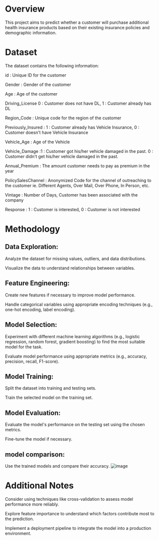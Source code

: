 # Overview

This project aims to predict whether a customer will purchase additional health insurance products based on their existing insurance policies and demographic information.

# Dataset
The dataset contains the following information:

id : Unique ID for the customer

Gender : Gender of the customer

Age : Age of the customer

Driving_License 0 : Customer does not have DL, 1 : Customer already has DL

Region_Code : Unique code for the region of the customer

Previously_Insured : 1 : Customer already has Vehicle Insurance, 0 : Customer doesn't have Vehicle Insurance

Vehicle_Age : Age of the Vehicle

Vehicle_Damage :1 : Customer got his/her vehicle damaged in the past. 0 : Customer didn't get his/her vehicle damaged in the past.

Annual_Premium : The amount customer needs to pay as premium in the year

PolicySalesChannel : Anonymized Code for the channel of outreaching to the customer ie. Different Agents, Over Mail, Over Phone, In Person, etc.

Vintage : Number of Days, Customer has been associated with the company

Response : 1 : Customer is interested, 0 : Customer is not interested

# Methodology

## Data Exploration:

Analyze the dataset for missing values, outliers, and data distributions.

Visualize the data to understand relationships between variables.

## Feature Engineering:

Create new features if necessary to improve model performance.

Handle categorical variables using appropriate encoding techniques (e.g., one-hot encoding, label encoding).

## Model Selection:

Experiment with different machine learning algorithms (e.g., logistic regression, random forest, gradient boosting) to find the most suitable model for the task.

Evaluate model performance using appropriate metrics (e.g., accuracy, precision, recall, F1-score).

## Model Training:

Split the dataset into training and testing sets.

Train the selected model on the training set.

## Model Evaluation:

Evaluate the model's performance on the testing set using the chosen metrics.

Fine-tune the model if necessary.

## model comparison:

Use the trained models and compare their accuracy.
![image](https://github.com/user-attachments/assets/d45f9920-f9be-4ad9-9b28-f4f21ee2a657)


# Additional Notes
Consider using techniques like cross-validation to assess model performance more reliably.

Explore feature importance to understand which factors contribute most to the prediction.

Implement a deployment pipeline to integrate the model into a production environment.
